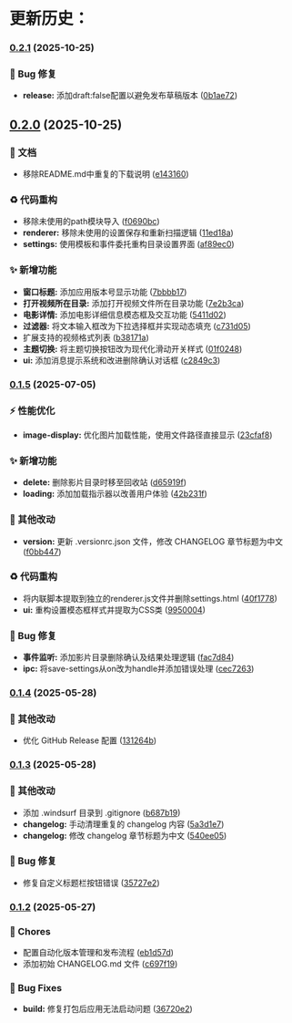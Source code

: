 # 更新历史：
### [0.2.1](https://github.com/raawaa/idok/compare/v0.2.0...v0.2.1) (2025-10-25)


### 🐛 Bug 修复

* **release:** 添加draft:false配置以避免发布草稿版本 ([0b1ae72](https://github.com/raawaa/idok/commit/0b1ae72b9b1a7e2b9899906dddf09415e6d39645))

## [0.2.0](https://github.com/raawaa/idok/compare/v0.1.5...v0.2.0) (2025-10-25)


### 📝 文档

* 移除README.md中重复的下载说明 ([e143160](https://github.com/raawaa/idok/commit/e143160ce00ed30873c3d619ce91320d6e5710c1))


### ♻️ 代码重构

* 移除未使用的path模块导入 ([f0690bc](https://github.com/raawaa/idok/commit/f0690bc33165b61e02e0a6f9644712b55a9bf77a))
* **renderer:** 移除未使用的设置保存和重新扫描逻辑 ([11ed18a](https://github.com/raawaa/idok/commit/11ed18a42db62dcee01938e3707001066088db5a))
* **settings:** 使用模板和事件委托重构目录设置界面 ([af89ec0](https://github.com/raawaa/idok/commit/af89ec004a3e8010c2843cc15b15f3e9f726b86c))


### ✨ 新增功能

* **窗口标题:** 添加应用版本号显示功能 ([7bbbb17](https://github.com/raawaa/idok/commit/7bbbb17acd076fc79466d28ec6b2f0c9fe1ee8b3))
* **打开视频所在目录:** 添加打开视频文件所在目录功能 ([7e2b3ca](https://github.com/raawaa/idok/commit/7e2b3caba1421b702ec5bc7887ae3bef7b5c8add))
* **电影详情:** 添加电影详细信息模态框及交互功能 ([5411d02](https://github.com/raawaa/idok/commit/5411d0252a489b819423115b959d1736cd9249fb))
* **过滤器:** 将文本输入框改为下拉选择框并实现动态填充 ([c731d05](https://github.com/raawaa/idok/commit/c731d05f2a5368205295cb115ac6e9f239c79b52))
* 扩展支持的视频格式列表 ([b38171a](https://github.com/raawaa/idok/commit/b38171a477f6113b4d06ccab39a7da16f1a8b1d0))
* **主题切换:** 将主题切换按钮改为现代化滑动开关样式 ([01f0248](https://github.com/raawaa/idok/commit/01f024865d80387ebaabff3d96148c9002186d53))
* **ui:** 添加消息提示系统和改进删除确认对话框 ([c2849c3](https://github.com/raawaa/idok/commit/c2849c3d2e7d6aa015be6503194c6e6f6c0ff26b))

### [0.1.5](https://github.com/raawaa/idok/compare/v0.1.4...v0.1.5) (2025-07-05)


### ⚡ 性能优化

* **image-display:** 优化图片加载性能，使用文件路径直接显示 ([23cfaf8](https://github.com/raawaa/idok/commit/23cfaf87327b78093717076be1ed589980bdae8f))


### ✨ 新增功能

* **delete:** 删除影片目录时移至回收站 ([d65919f](https://github.com/raawaa/idok/commit/d65919faa3b4873d92c20dcbd9e5c8d0cd4af746))
* **loading:** 添加加载指示器以改善用户体验 ([42b231f](https://github.com/raawaa/idok/commit/42b231f70bbfbc1f4ff38934d47682d5de351f39))


### 🔧 其他改动

* **version:** 更新 .versionrc.json 文件，修改 CHANGELOG 章节标题为中文 ([f0bb447](https://github.com/raawaa/idok/commit/f0bb4476766e5c05f86dba7538287c5378c2e7a2))


### ♻️ 代码重构

* 将内联脚本提取到独立的renderer.js文件并删除settings.html ([40f1778](https://github.com/raawaa/idok/commit/40f17789ee5f29054faa4d55fb63113ea2ff871b))
* **ui:** 重构设置模态框样式并提取为CSS类 ([9950004](https://github.com/raawaa/idok/commit/9950004b6ca6330aa622193664133bff7639258d))


### 🐛 Bug 修复

* **事件监听:** 添加影片目录删除确认及结果处理逻辑 ([fac7d84](https://github.com/raawaa/idok/commit/fac7d8459e62ff68c7a65bc97ad15eb386158dd8))
* **ipc:** 将save-settings从on改为handle并添加错误处理 ([cec7263](https://github.com/raawaa/idok/commit/cec7263b5638783123ee23846fe69c21bb395468))

### [0.1.4](https://github.com/raawaa/idok/compare/v0.1.3...v0.1.4) (2025-05-28)


### 🔧 其他改动

* 优化 GitHub Release 配置 ([131264b](https://github.com/raawaa/idok/commit/131264b757889696f7367dafed31841555945d4d))

### [0.1.3](https://github.com/raawaa/idok/compare/v0.1.2...v0.1.3) (2025-05-28)


### 🔧 其他改动

* 添加 .windsurf 目录到 .gitignore ([b687b19](https://github.com/raawaa/idok/commit/b687b197821c85e10f45d5e2df189673462477bc))
* **changelog:** 手动清理重复的 changelog 内容 ([5a3d1e7](https://github.com/raawaa/idok/commit/5a3d1e71382d9b99df88d1653b285ed48f16aa4d))
* **changelog:** 修改 changelog 章节标题为中文 ([540ee05](https://github.com/raawaa/idok/commit/540ee05da57399dbce6d4be28a369a1552936c4f))


### 🐛 Bug 修复

* 修复自定义标题栏按钮错误 ([35727e2](https://github.com/raawaa/idok/commit/35727e267e7658ec62538b523e385522134cc485))

### [0.1.2](https://github.com/raawaa/idok/compare/v0.1.1...v0.1.2) (2025-05-27)


### 🔧 Chores

* 配置自动化版本管理和发布流程 ([eb1d57d](https://github.com/raawaa/idok/commit/eb1d57d874b370b26ecbb552c1e3f1754d9714b2))
* 添加初始 CHANGELOG.md 文件 ([c697f19](https://github.com/raawaa/idok/commit/c697f19dbd829c54bb7ae93e0b2cf5e7633e885c))


### 🐛 Bug Fixes

* **build:** 修复打包后应用无法启动问题 ([36720e2](https://github.com/raawaa/idok/commit/36720e2f07f4677ffe4b8bdc3759642146a9bfd4))